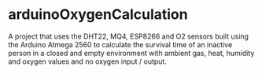 # arduinoOxygenCalculation

A project that uses the DHT22, MQ4, ESP8266 and O2 sensors built using the Arduino Atmega 2560 to calculate the survival time of an inactive person in a closed and empty environment with ambient gas, heat, humidity and oxygen values and no oxygen input / output.

